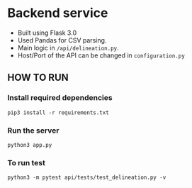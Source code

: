 # Backend service

- Built using Flask 3.0
- Used Pandas for CSV parsing.
- Main logic in `/api/delineation.py`.
- Host/Port of the API can be changed in `configuration.py`

## HOW TO RUN

### Install required dependencies

```
pip3 install -r requirements.txt
```

### Run the server

```
python3 app.py
```

### To run test

```
python3 -m pytest api/tests/test_delineation.py -v
```
